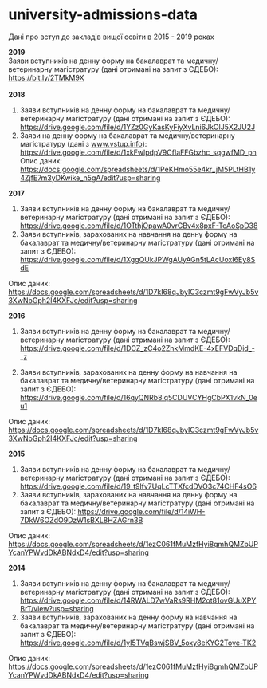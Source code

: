 # university-admissions-data
Дані про вступ до закладів вищої освіти в 2015 - 2019 роках

**2019** <br />
Заяви вступників на денну форму на бакалаврат та медичну/ветеринарну магістратуру (дані отримані на запит з ЄДЕБО): https://bit.ly/2TMkM9X  <br />
<br />
**2018** <br />
1. Заяви вступників на денну форму на бакалаврат та медичну/ветеринарну магістратуру (дані отримані на запит з ЄДЕБО): https://drive.google.com/file/d/1YZz0GyKasKyFiyXvLni6JkOlJ5X2JU2J  <br />
2. Заяви на денну форму на бакалаврат та медичну/ветеринарну магістратуру (дані з www.vstup.info): https://drive.google.com/file/d/1xkFwlpdpV9CfIaFFGbzhc_sqgwfMD_pn  <br />
Опис даних: https://docs.google.com/spreadsheets/d/1PeKHmo55e4kr_jM5PLtHB1y4ZjfE7m3yDKwike_n5gA/edit?usp=sharing
  
**2017** <br />
1. Заяви вступників на денну форму на бакалаврат та медичну/ветеринарну магістратуру (дані отримані на запит з ЄДЕБО): https://drive.google.com/file/d/1OTthjOpawA0vrCBv4x8pxF-TeAoSpD38  <br/>
2. Заяви вступників, зарахованих на навчання на денну форму на бакалаврат та медичну/ветеринарну магістратуру (дані отримані на запит з ЄДЕБО): https://drive.google.com/file/d/1XggQUkJPWgAUyAGn5tLAcUoxI6Ey8SdE <br/>

Опис даних: https://docs.google.com/spreadsheets/d/1D7kI68qJbyIC3czmt9gFwVyJb5v3XwNbGph2I4KXFJc/edit?usp=sharing 

**2016** <br />
1. Заяви вступників на денну форму на бакалаврат та медичну/ветеринарну магістратуру (дані отримані на запит з ЄДЕБО): https://drive.google.com/file/d/1DCZ_zC4o2ZhkMmdKE-4xEFVDqDid_-_z 
  
2. Заяви вступників, зарахованих на денну форму на навчання на бакалаврат та медичну/ветеринарну магістратуру (дані отримані на запит з ЄДЕБО): https://drive.google.com/file/d/16qyQNRb8iq5CDUVCYHgCbPX1vkN_0eu1 <br />

Опис даних: https://docs.google.com/spreadsheets/d/1D7kI68qJbyIC3czmt9gFwVyJb5v3XwNbGph2I4KXFJc/edit?usp=sharing 
  
**2015** <br />
1. Заяви вступників на денну форму на бакалаврат та медичну/ветеринарну магістратуру (дані отримані на запит з ЄДЕБО): https://drive.google.com/file/d/19_t9lfv7UqLcTTXfcdDVO3c74CHF4sO6 <br />
2. Заяви вступників, зарахованих на навчання на денну форму на бакалаврат та медичну/ветеринарну магістратуру (дані отримані на запит з ЄДЕБО): https://drive.google.com/file/d/14iWH-7DkW6OZdO9DzW1sBXL8HZAGrn3B <br />

Опис даних: https://docs.google.com/spreadsheets/d/1ezC061fMuMzfHyi8gmhQMZbUPYcanYPWvdDkABNdxD4/edit?usp=sharing 
  
**2014**<br/>
1. Заяви вступників на денну форму на бакалаврат та медичну/ветеринарну магістратуру (дані отримані на запит з ЄДЕБО): https://drive.google.com/file/d/14RWALD7wVaRs9RHM2ot81ovGUuXPYBrT/view?usp=sharing <br/>
2. Заяви вступників, зарахованих на денну форму на навчання на бакалаврат та медичну/ветеринарну магістратуру (дані отримані на запит з ЄДЕБО): https://drive.google.com/file/d/1yI5TVqBswjSBV_5oxy8eKYG2Toye-TK2 <br/>

Опис даних: https://docs.google.com/spreadsheets/d/1ezC061fMuMzfHyi8gmhQMZbUPYcanYPWvdDkABNdxD4/edit?usp=sharing 
